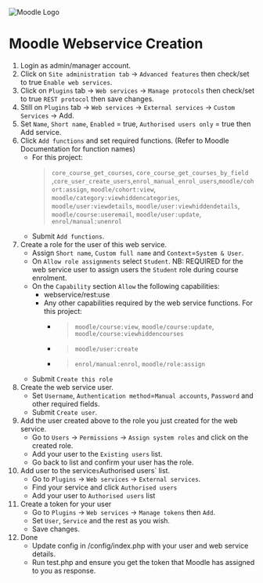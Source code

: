 ![Moodle Logo](https://img.icons8.com/color/144/000000/moodle.png")

# Moodle Webservice Creation

1. Login as admin/manager account.
1. Click on `Site administration tab` -> `Advanced features` then check/set to true `Enable web services`.
1. Click on `Plugins` tab -> `Web services` -> `Manage protocols` then check/set to true `REST protocol` then save changes.
1. Still on `Plugins` tab -> `Web services` -> `External services` -> `Custom Services` -> Add.
1. Set `Name`, `Short name`, `Enabled` = true, `Authorised users only` = true then Add service.
1. Click `Add functions` and set required functions. (Refer to Moodle Documentation for function names)
    - For this project:
        > `core_course_get_courses`, `core_course_get_courses_by_field` ,`core_user_create_users`,`enrol_manual_enrol_users`,`moodle/cohort:assign`, `moodle/cohort:view`, `moodle/category:viewhiddencategories`, `moodle/user:viewdetails`, `moodle/user:viewhiddendetails`, `moodle/course:useremail`, `moodle/user:update`, `enrol/manual:unenrol`
    - Submit `Add functions`.
1. Create a role for the user of this web service.
    - Assign `Short name`, `Custom full name` and `Context`=`System & User`.
    - On `Allow role assignments` select `Student`. NB: REQUIRED for the web service user to assign users the `Student` role during course enrolment.
    - On the `Capability` section `Allow` the following capabilities:
        - webservice/rest:use
        - Any other capabilities required by the web service functions. For this project:
            - > `moodle/course:view`, `moodle/course:update`, `moodle/course:viewhiddencourses`
            - > `moodle/user:create`
            - > `enrol/manual:enrol`, `moodle/role:assign`
    - Submit `Create this role`
1. Create the web service user.
    - Set `Username`, `Authentication method`=`Manual accounts`, `Password` and other required fields.
    - Submit `Create user`.
1. Add the user created above to the role you just created for the web service.
    - Go to `Users` -> `Permissions` -> `Assign system roles` and click on the created role.
    - Add your user to the `Existing users` list.
    - Go back to list and confirm your user has the role.
1. Add user to the service`s`Authorised users` list.
    - Go to `Plugins` -> `Web services` -> `External services`.
    - Find your service and click `Authorised users`
    - Add your user to `Authorised users` list
1. Create a token for your user
    - Go to `Plugins` -> `Web services` -> `Manage tokens` then `Add`.
    - Set `User`, `Service` and the rest as you wish.
    - Save changes.
1. Done
    - Update config in /config/index.php with your user and web service details.
    - Run test.php and ensure you get the token that Moodle has assigned to you as response.
